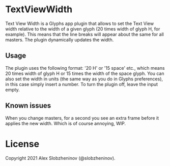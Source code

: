 # TextViewWidth
 
Text View Width is a Glyphs app plugin that allows to set the Text View width relative to the width of a given glyph (20 times width of glyph H, for example). This means that the line breaks will appear about the same for all masters. The plugin dynamically updates the width.

## Usage

The plugin uses the following format: '20 H' or '15 space' etc., which means 20 times width of glyph H or 15 times the width of the space glyph.
You can also set the width in units (the same way as you do in Glyphs preferences), in this case simply insert a number.
To turn the plugin off, leave the input empty.


## Known issues

When you change masters, for a second you see an extra frame before it applies the new width. Which is of course annoying, WIP.


# License

Copyright 2021 Alex Slobzheninov (@slobzheninov).